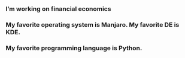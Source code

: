 ### I’m working on financial economics
### My favorite operating system is Manjaro. My favorite DE is KDE. 
### My favorite programming language is Python.

<!--
**mtubani/mtubani** is a ✨ _special_ ✨ repository because its `README.md` (this file) appears on your GitHub profile.

-->
